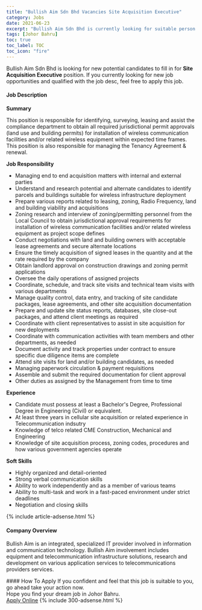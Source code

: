 ```yaml
---
title: "Bullish Aim Sdn Bhd Vacancies Site Acquisition Executive" 
category: Jobs 
date: 2021-06-23 
excerpt: "Bullish Aim Sdn Bhd is currently looking for suitable person to fill in the Site Acquisition Executive which based in Johor Bahru" 
tags: [Johor Bahru] 
toc: true 
toc_label: TOC 
toc_icon: "fire" 
--- 
```


<p>Bullish Aim Sdn Bhd is looking for new potential candidates to fill in for <b>Site Acquisition Executive</b> position. If you currently looking for new job opportunities and qualified with the job desc, feel free to apply this job.
</p><div><div><h4>Job Description</h4></div><div><div><span><div><p><strong>Summary</strong></p><p>This position is responsible for identifying, surveying, leasing and assist the compliance department to obtain all required jurisdictional permit approvals (land use and building permits) for installation of wireless communication facilities and/or related wireless equipment within expected time frames. This position is also responsible for managing the Tenancy Agreement &amp; renewal.</p><p><strong>Job Responsibility</strong></p><ul><li>Managing end to end acquisition matters with internal and external parties</li><li>Understand and research potential and alternate candidates to identify parcels and buildings suitable for wireless infrastructure deployment</li><li>Prepare various reports related to leasing, zoning, Radio Frequency, land and building viability and acquisitions</li><li>Zoning research and interview of zoning/permitting personnel from the Local Council to obtain jurisdictional approval requirements for installation of wireless communication facilities and/or related wireless equipment as project scope defines</li><li>Conduct negotiations with land and building owners with acceptable lease agreements and secure alternate locations</li><li>Ensure the timely acquisition of signed leases in the quantity and at the rate required by the company</li><li>Obtain landlord approval on construction drawings and zoning permit applications</li><li>Oversee the daily operations of assigned projects</li><li>Coordinate, schedule, and track site visits and technical team visits with various departments</li><li>Manage quality control, data entry, and tracking of site candidate packages, lease agreements, and other site acquisition documentation</li><li>Prepare and update site status reports, databases, site close-out packages, and attend client meetings as required</li><li>Coordinate with client representatives to assist in site acquisition for new deployments</li><li>Coordinate with communication activities with team members and other departments, as needed</li><li>Document activity and track properties under contract to ensure specific due diligence items are complete</li><li>Attend site visits for land and/or building candidates, as needed</li><li>Managing paperwork circulation &amp; payment requisitions</li><li>Assemble and submit the required documentation for client approval</li><li>Other duties as assigned by the Management from time to time</li></ul><p><strong>Experience</strong></p><ul><li>Candidate must possess at least a Bachelor's Degree, Professional Degree in Engineering (Civil) or equivalent.</li><li>At least three years in cellular site acquisition or related experience in Telecommunication indsutry</li><li>Knowledge of telco related CME Construction, Mechanical and Engineering</li><li>Knowledge of site acquisition process, zoning codes, procedures and how various government agencies operate</li></ul><p><strong>Soft Skills</strong></p><ul><li>Highly organized and detail-oriented</li><li>Strong verbal communication skills</li><li>Ability to work independently and as a member of various teams</li><li>Ability to multi-task and work in a fast-paced environment under strict deadlines</li><li>Negotiation and closing skills</li></ul></div></span></div></div></div> 
{% include article-adsense.html %} 
<div><div><h4>Company Overview</h4></div><div><div><span><div><p>Bullish Aim is an integrated, specialized IT provider involved in information and communication technology. Bullish Aim involvement includes equipment and telecommunication infrastructure solutions, research and development on various application services to telecommunications providers services.</p></div></span></div></div></div> 
#### How To Apply 
If you confident and feel that this job is suitable to you, go ahead take your action now. <br/> 
Hope you find your dream job in Johor Bahru. <br/> 
<a href="https://www.jobstreet.com.my/en/job/site-acquisition-executive-4595528?jobId=jobstreet-my-job-4595528&" class="btn btn--info" target="_blank" rel="nofollow noopenner">Apply Online</a> 
{% include 300-adsense.html %} 